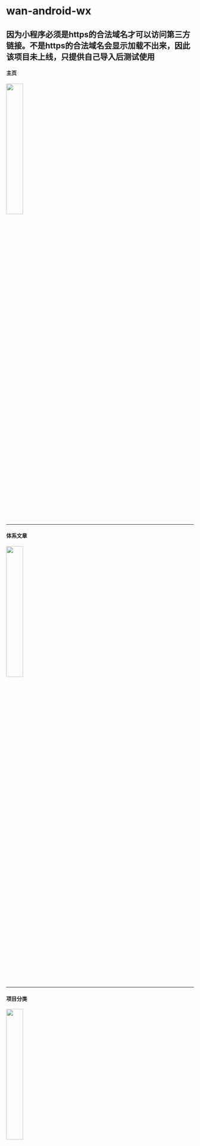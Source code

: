 # wan-android-wx

## 因为小程序必须是https的合法域名才可以访问第三方链接。不是https的合法域名会显示加载不出来，因此该项目未上线，只提供自己导入后测试使用

#### 主页
<img src="https://github.com/freedomeden/wan-android-wx/blob/master/readme_pic/home_pic.png" width = "30%" />

---
#### 体系文章
<img src="https://github.com/freedomeden/wan-android-wx/blob/master/readme_pic/type_pic.png" width = "30%" />

---
#### 项目分类
<img src="https://github.com/freedomeden/wan-android-wx/blob/master/readme_pic/project_pic.png" width = "30%" />
